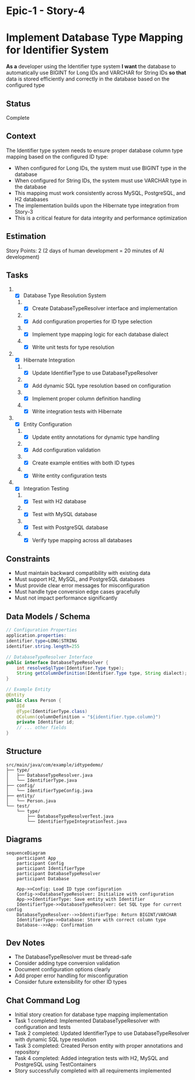 # Epic-1 - Story-4
# Implement Database Type Mapping for Identifier System

**As a** developer using the Identifier type system
**I want** the database to automatically use BIGINT for Long IDs and VARCHAR for String IDs
**so that** data is stored efficiently and correctly in the database based on the configured type

## Status

Complete

## Context

The Identifier type system needs to ensure proper database column type mapping based on the configured ID type:
- When configured for Long IDs, the system must use BIGINT type in the database
- When configured for String IDs, the system must use VARCHAR type in the database
- This mapping must work consistently across MySQL, PostgreSQL, and H2 databases
- The implementation builds upon the Hibernate type integration from Story-3
- This is a critical feature for data integrity and performance optimization

## Estimation

Story Points: 2 (2 days of human development = 20 minutes of AI development)

## Tasks

1. - [x] Database Type Resolution System
   1. - [x] Create DatabaseTypeResolver interface and implementation
   2. - [x] Add configuration properties for ID type selection
   3. - [x] Implement type mapping logic for each database dialect
   4. - [x] Write unit tests for type resolution

2. - [x] Hibernate Integration
   1. - [x] Update IdentifierType to use DatabaseTypeResolver
   2. - [x] Add dynamic SQL type resolution based on configuration
   3. - [x] Implement proper column definition handling
   4. - [x] Write integration tests with Hibernate

3. - [x] Entity Configuration
   1. - [x] Update entity annotations for dynamic type handling
   2. - [x] Add configuration validation
   3. - [x] Create example entities with both ID types
   4. - [x] Write entity configuration tests

4. - [x] Integration Testing
   1. - [x] Test with H2 database
   2. - [x] Test with MySQL database
   3. - [x] Test with PostgreSQL database
   4. - [x] Verify type mapping across all databases

## Constraints

- Must maintain backward compatibility with existing data
- Must support H2, MySQL, and PostgreSQL databases
- Must provide clear error messages for misconfiguration
- Must handle type conversion edge cases gracefully
- Must not impact performance significantly

## Data Models / Schema

```java
// Configuration Properties
application.properties:
identifier.type=LONG|STRING
identifier.string.length=255

// DatabaseTypeResolver Interface
public interface DatabaseTypeResolver {
    int resolveSqlType(Identifier.Type type);
    String getColumnDefinition(Identifier.Type type, String dialect);
}

// Example Entity
@Entity
public class Person {
    @Id
    @Type(IdentifierType.class)
    @Column(columnDefinition = "${identifier.type.column}")
    private Identifier id;
    // ... other fields
}
```

## Structure

```text
src/main/java/com/example/idtypedemo/
├── type/
│   ├── DatabaseTypeResolver.java
│   └── IdentifierType.java
├── config/
│   └── IdentifierTypeConfig.java
├── entity/
│   └── Person.java
└── test/
    └── type/
        ├── DatabaseTypeResolverTest.java
        └── IdentifierTypeIntegrationTest.java
```

## Diagrams

```mermaid
sequenceDiagram
    participant App
    participant Config
    participant IdentifierType
    participant DatabaseTypeResolver
    participant Database
    
    App->>Config: Load ID type configuration
    Config->>DatabaseTypeResolver: Initialize with configuration
    App->>IdentifierType: Save entity with Identifier
    IdentifierType->>DatabaseTypeResolver: Get SQL type for current config
    DatabaseTypeResolver-->>IdentifierType: Return BIGINT/VARCHAR
    IdentifierType->>Database: Store with correct column type
    Database-->>App: Confirmation
```

## Dev Notes

- The DatabaseTypeResolver must be thread-safe
- Consider adding type conversion validation
- Document configuration options clearly
- Add proper error handling for misconfiguration
- Consider future extensibility for other ID types

## Chat Command Log

- Initial story creation for database type mapping implementation
- Task 1 completed: Implemented DatabaseTypeResolver with configuration and tests
- Task 2 completed: Updated IdentifierType to use DatabaseTypeResolver with dynamic SQL type resolution
- Task 3 completed: Created Person entity with proper annotations and repository
- Task 4 completed: Added integration tests with H2, MySQL and PostgreSQL using TestContainers
- Story successfully completed with all requirements implemented 